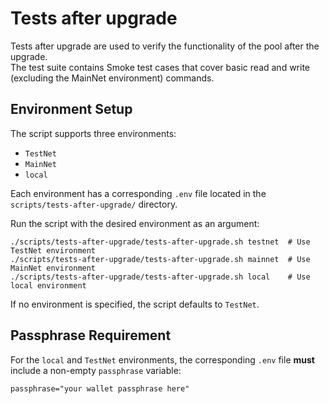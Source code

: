 # Tests after upgrade

 Tests after upgrade are used to verify the functionality of the pool after the upgrade.  
 The test suite contains Smoke test cases that cover basic read and write (excluding the MainNet environment) commands.

## Environment Setup

The script supports three environments:
- `TestNet`
- `MainNet` 
- `local`

Each environment has a corresponding `.env` file located in the `scripts/tests-after-upgrade/` directory. 

Run the script with the desired environment as an argument:
```
./scripts/tests-after-upgrade/tests-after-upgrade.sh testnet  # Use TestNet environment
./scripts/tests-after-upgrade/tests-after-upgrade.sh mainnet  # Use MainNet environment
./scripts/tests-after-upgrade/tests-after-upgrade.sh local    # Use local environment
```

If no environment is specified, the script defaults to `TestNet`.

## Passphrase Requirement

For the `local` and `TestNet` environments, the corresponding `.env` file **must** include a non-empty `passphrase` variable:

```
passphrase="your wallet passphrase here"
```

